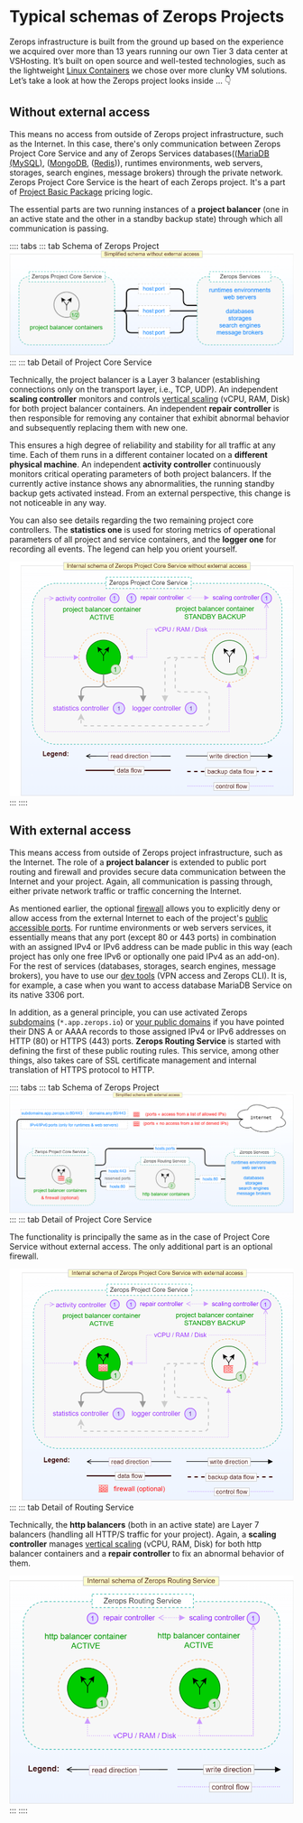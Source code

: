 # Typical schemas of Zerops Projects

Zerops infrastructure is built from the ground up based on the experience we acquired over more than 13 years running our own Tier 3 data center at VSHosting. It’s built on open source and well-tested technologies, such as the lightweight [Linux Containers](https://linuxcontainers.org/#LXD) we chose over more clunky VM solutions. Let’s take a look at how the Zerops project looks inside ... :point_down:

## Without external access

This means no access from outside of Zerops project infrastructure, such as the Internet. In this case, there's only communication between Zerops Project Core Service and any of Zerops Services databases(([MariaDB (MySQL)](/documentation/services/databases/mariadb.html), ([MongoDB](/documentation/services/databases/mongodb.html), ([Redis](/documentation/services/databases/redis.html))), runtimes environments, web servers, storages, search engines, message brokers) through the private network. Zerops Project Core Service is the heart of each Zerops project. It's a part of [Project Basic Package](/documentation/overview/pricing.html#projects) pricing logic.

The essential parts are two running instances of a **project balancer** (one in an active state and the other in a standby backup state) through which all communication is passing.

:::: tabs
::: tab Schema of Zerops Project
![Without external access](./images/Zerops-Project-Base-NoAccess.png "Project without external access")
:::
::: tab Detail of Project Core Service

Technically, the project balancer is a Layer 3 balancer (establishing connections only on the transport layer, i.e., TCP, UDP). An independent **scaling controller** monitors and controls [vertical scaling](/documentation/automatic-scaling/how-automatic-scaling-works.html#vertical-scaling) (vCPU, RAM, Disk) for both project balancer containers. An independent **repair controller** is then responsible for removing any container that exhibit abnormal behavior and subsequently replacing them with new one.

This ensures a high degree of reliability and stability for all traffic at any time. Each of them runs in a different container located on a **different physical machine**. An independent **activity controller** continuously monitors critical operating parameters of both project balancers. If the currently active instance shows any abnormalities, the running standby backup gets activated instead. From an external perspective, this change is not noticeable in any way.

You can also see details regarding the two remaining project core controllers. The **statistics one** is used for storing metrics of operational parameters of all project and service containers, and the **logger one** for recording all events. The legend can help you orient yourself.

![Without external access](./images/Zerops-Project-Core-Detail-NoAccess.png "Project without external access")
:::
::::

## With external access

This means access from outside of Zerops project infrastructure, such as the Internet. The role of a **project balancer** is extended to public port routing and firewall and provides secure data communication between the Internet and your project. Again, all communication is passing through, either private network traffic or traffic concerning the Internet.

As mentioned earlier, the optional [firewall](/documentation/routing/access-through-ip-and-firewall.html) allows you to explicitly deny or allow access from the external Internet to each of the project's [public accessible ports](/documentation/routing/access-through-ip-and-firewall.html). For runtime environments or web servers services, it essentially means that any port (except 80 or 443 ports) in combination with an assigned IPv4 or IPv6 address can be made public in this way (each project has only one free IPv6 or optionally one paid IPv4 as an add-on). For the rest of services (databases, storages, search engines, message brokers), you have to use our [dev tools](/documentation/cli/vpn.html) (VPN access and Zerops CLI). It is, for example, a case when you want to access database MariaDB Service on its native 3306 port.

In addition, as a general principle, you can use activated Zerops [subdomains](/documentation/routing/zerops-subdomain.html) (`*.app.zerops.io`) or [your public domains](/documentation/routing/using-your-domain.html) if you have pointed their DNS A or AAAA records to those assigned IPv4 or IPv6 addresses on HTTP (80) or HTTPS (443) ports. **Zerops Routing Service** is started with defining the first of these public routing rules. This service, among other things, also takes care of SSL certificate management and internal translation of HTTPS protocol to HTTP.

:::: tabs
::: tab Schema of Zerops Project
![With external access](./images/Zerops-Project-Base-Internet.png "Project with external access")
:::
::: tab Detail of Project Core Service

The functionality is principally the same as in the case of Project Core Service without external access. The only additional part is an optional firewall.

![With external access](./images/Zerops-Project-Core-Detail-Internet.png "Project with external access")
:::
::: tab Detail of Routing Service

Technically, the **http balancers** (both in an active state) are Layer 7 balancers (handling all HTTP/S traffic for your project). Again, a **scaling controller** manages [vertical scaling](/documentation/automatic-scaling/how-automatic-scaling-works.html#vertical-scaling) (vCPU, RAM, Disk) for both http balancer containers and a **repair controller** to fix an abnormal behavior of them.

![With external access](./images/Zerops-Project-Routing-Detail-Internet.png "Project with external access")
:::
::::
